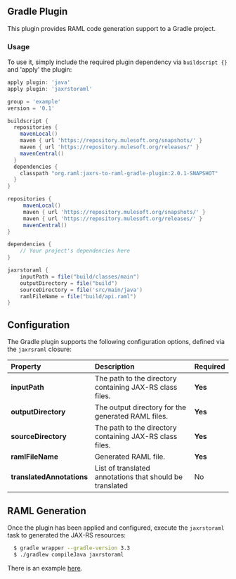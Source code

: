 ## Gradle Plugin
This plugin provides RAML code generation support to a Gradle project.

### Usage
To use it, simply include the required plugin dependency via `buildscript {}` and 'apply' the plugin:

```groovy
apply plugin: 'java'
apply plugin: 'jaxrstoraml'

group = 'example'
version = '0.1'

buildscript {
  repositories {
    mavenLocal()
    maven { url 'https://repository.mulesoft.org/snapshots/' }
    maven { url 'https://repository.mulesoft.org/releases/' }
    mavenCentral()
  }
  dependencies {
    classpath "org.raml:jaxrs-to-raml-gradle-plugin:2.0.1-SNAPSHOT"
  }
}

repositories {
     mavenLocal()
     maven { url 'https://repository.mulesoft.org/snapshots/' }
     maven { url 'https://repository.mulesoft.org/releases/' }
     mavenCentral()
}

dependencies {
    // Your project's dependencies here
}

jaxrstoraml {
    inputPath = file("build/classes/main")
    outputDirectory = file("build")
    sourceDirectory = file('src/main/java')
    ramlFileName = file("build/api.raml")
}
```

## Configuration
The Gradle plugin supports the following configuration options, defined via the `jaxrsraml` closure:

|Property|Description|Required|
|:-------|:----------|--------|
|**inputPath**|The path to the directory containing JAX-RS class files.|**Yes**|
|**outputDirectory**|The output directory for the generated RAML files.|**Yes**|
|**sourceDirectory**|The path to the directory containing JAX-RS class files.|**Yes**|
|**ramlFileName**|Generated RAML file.|**Yes**|
|**translatedAnnotations**|List of translated annotations that should be translated|No|

## RAML Generation
Once the plugin has been applied and configured, execute the `jaxrstoraml` task to generated the JAX-RS resources:

```sh
  $ gradle wrapper --gradle-version 3.3
  $ ./gradlew compileJava jaxrstoraml
```

There is an example [here](../jaxrs-to-raml-examples/jaxrs-to-raml-gradle-examples/gradle-jaxrs-to-raml-annotations).
